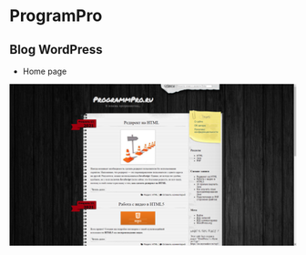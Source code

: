 # ProgramPro
## Blog WordPress

- Home page

![Home](https://github.com/grantdesign/ProgramPro/blob/main/assets/index.png?raw=true)